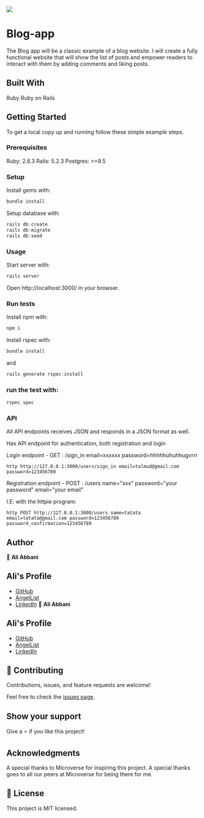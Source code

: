 ![](https://img.shields.io/badge/Microverse-blueviolet)
# Blog-app
The Blog app will be a classic example of a blog website. I will create a fully functional website that will show the list of posts and empower readers to interact with them by adding comments and liking posts.

## Built With
Ruby 
Ruby on Rails

## Getting Started
To get a local copy up and running follow these simple example steps.

### Prerequisites
Ruby: 2.6.3 Rails: 5.2.3 Postgres: >=9.5

### Setup
Install gems with:
```javascript
bundle install
```
Setup database with:
```javascript
rails db:create
rails db:migrate
rails db:seed
```
### Usage
Start server with:
```javascript
rails server
```
Open http://localhost:3000/ in your browser.

### Run tests
Install npm with:
```javascript
npm i
```
Install rspec with:
```javascript
bundle install
```
and
```javascript
rails generate rspec:install
```

### run the test with:
```javascript
rspec spec
```
### API
All API endpoints receives JSON and responds in a JSON format as well.

Has API endpoint for authentication, both registration and login

Login endpoint - GET : /sign_in email=xxxxxx password=hhhhhuhuhhugvrrr

` http http://127.0.0.1:3000/users/sign_in email=talmud@gmail.com password=123456789
`

Registration endpoint - POST : /users name="xxx" password="your password" email="your email"

I.E: with the httpie program:

`
 http POST http://127.0.0.1:3000/users name=tatata email=tatata@gmail.com password=123456789 password_confirmation=123456789
`

## Author

👤 **Ali Abbani**

## Ali's Profile

- [GitHub](https://github.com/aliabbani)
- [AngelList](https://angel.co/u/ali-abbani)
- [LinkedIn](https://www.linkedin.com/in/ali-abbani-8b6246150/)
  👤 **Ali Abbani**

## Ali's Profile

- [GitHub](https://github.com/aliabbani)
- [AngelList](https://angel.co/u/ali-abbani)
- [LinkedIn](https://www.linkedin.com/in/ali-abbani-8b6246150/)
## 🤝 Contributing
Contributions, issues, and feature requests are welcome!

Feel free to check the [issues page](https://github.com/aliabbani/Blog-app/issues).

## Show your support
Give a ⭐️ if you like this project!

## Acknowledgments
A special thanks to Microverse for inspiring this project.
A special thanks goes to all our peers at Microverse for being there for me.
## 📝 License
This project is MIT licensed.